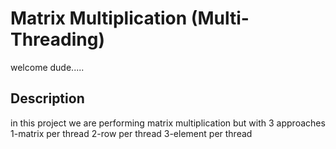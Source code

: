 # Matrix Multiplication (Multi-Threading)
welcome dude.....
## Description

in this project we are performing matrix multiplication but with 3 approaches
1-matrix per thread
2-row per thread
3-element per thread
